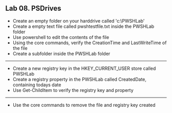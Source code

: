 ## Lab 08. PSDrives

- Create an empty folder on your harddrive called 'c:\PWSHLab\'
- Create a empty text file called pwshtestfile.txt inside the PWSHLab folder
- Use powershell to edit the contents of the file
- Using the core commands, verify the CreationTime and LastWriteTime of the file
- Create a subfolder inside the PWSHLab folder

---

- Create a new registry key in the HKEY_CURRENT_USER store called PWSHLab
- Create a registry property in the PWSHLab called CreatedDate, containing todays date
- Use Get-ChildItem to verify the registry key and property

---

- Use the core commands to remove the file and registry key created
